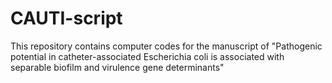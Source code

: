 # CAUTI-script
This repository contains computer codes for the manuscript of "Pathogenic potential in catheter-associated Escherichia coli is associated with separable biofilm and virulence gene determinants"
